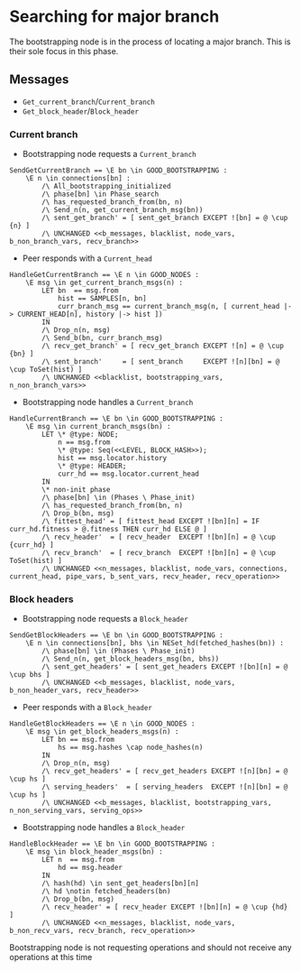 # Searching for major branch

The bootstrapping node is in the process of locating a major branch. This is their sole focus in this phase.

## Messages

- `Get_current_branch`/`Current_branch`
- `Get_block_header`/`Block_header`

### Current branch

- Bootstrapping node requests a `Current_branch`

```
SendGetCurrentBranch == \E bn \in GOOD_BOOTSTRAPPING :
    \E n \in connections[bn] :
        /\ All_bootstrapping_initialized
        /\ phase[bn] \in Phase_search
        /\ has_requested_branch_from(bn, n)
        /\ Send_n(n, get_current_branch_msg(bn))
        /\ sent_get_branch' = [ sent_get_branch EXCEPT ![bn] = @ \cup {n} ]
        /\ UNCHANGED <<b_messages, blacklist, node_vars, b_non_branch_vars, recv_branch>>
```

- Peer responds with a `Current_head`

```
HandleGetCurrentBranch == \E n \in GOOD_NODES :
    \E msg \in get_current_branch_msgs(n) :
        LET bn  == msg.from
            hist == SAMPLES[n, bn]
            curr_branch_msg == current_branch_msg(n, [ current_head |-> CURRENT_HEAD[n], history |-> hist ])
        IN
        /\ Drop_n(n, msg)
        /\ Send_b(bn, curr_branch_msg)
        /\ recv_get_branch' = [ recv_get_branch EXCEPT ![n] = @ \cup {bn} ]
        /\ sent_branch'     = [ sent_branch     EXCEPT ![n][bn] = @ \cup ToSet(hist) ]
        /\ UNCHANGED <<blacklist, bootstrapping_vars, n_non_branch_vars>>
```

- Bootstrapping node handles a `Current_branch`

```
HandleCurrentBranch == \E bn \in GOOD_BOOTSTRAPPING :
    \E msg \in current_branch_msgs(bn) :
        LET \* @type: NODE;
            n == msg.from
            \* @type: Seq(<<LEVEL, BLOCK_HASH>>);
            hist == msg.locator.history
            \* @type: HEADER;
            curr_hd == msg.locator.current_head
        IN
        \* non-init phase
        /\ phase[bn] \in (Phases \ Phase_init)
        /\ has_requested_branch_from(bn, n)
        /\ Drop_b(bn, msg)
        /\ fittest_head' = [ fittest_head EXCEPT ![bn][n] = IF curr_hd.fitness > @.fitness THEN curr_hd ELSE @ ]
        /\ recv_header'  = [ recv_header  EXCEPT ![bn][n] = @ \cup {curr_hd} ]
        /\ recv_branch'  = [ recv_branch  EXCEPT ![bn][n] = @ \cup ToSet(hist) ]
        /\ UNCHANGED <<n_messages, blacklist, node_vars, connections, current_head, pipe_vars, b_sent_vars, recv_header, recv_operation>>
```

### Block headers

- Bootstrapping node requests a `Block_header`

```
SendGetBlockHeaders == \E bn \in GOOD_BOOTSTRAPPING :
    \E n \in connections[bn], bhs \in NESet_hd(fetched_hashes(bn)) :
        /\ phase[bn] \in (Phases \ Phase_init)
        /\ Send_n(n, get_block_headers_msg(bn, bhs))
        /\ sent_get_headers' = [ sent_get_headers EXCEPT ![bn][n] = @ \cup bhs ]
        /\ UNCHANGED <<b_messages, blacklist, node_vars, b_non_header_vars, recv_header>>
```

- Peer responds with a `Block_header`

```
HandleGetBlockHeaders == \E n \in GOOD_NODES :
    \E msg \in get_block_headers_msgs(n) :
        LET bn == msg.from
            hs == msg.hashes \cap node_hashes(n)
        IN
        /\ Drop_n(n, msg)
        /\ recv_get_headers' = [ recv_get_headers EXCEPT ![n][bn] = @ \cup hs ]
        /\ serving_headers'  = [ serving_headers  EXCEPT ![n][bn] = @ \cup hs ]
        /\ UNCHANGED <<b_messages, blacklist, bootstrapping_vars, n_non_serving_vars, serving_ops>>
```

- Bootstrapping node handles a `Block_header`

```
HandleBlockHeader == \E bn \in GOOD_BOOTSTRAPPING :
    \E msg \in block_header_msgs(bn) :
        LET n  == msg.from
            hd == msg.header
        IN
        /\ hash(hd) \in sent_get_headers[bn][n]
        /\ hd \notin fetched_headers(bn)
        /\ Drop_b(bn, msg)
        /\ recv_header' = [ recv_header EXCEPT ![bn][n] = @ \cup {hd} ]
        /\ UNCHANGED <<n_messages, blacklist, node_vars, b_non_recv_vars, recv_branch, recv_operation>>
```

Bootstrapping node is not requesting operations and should not receive any operations at this time
